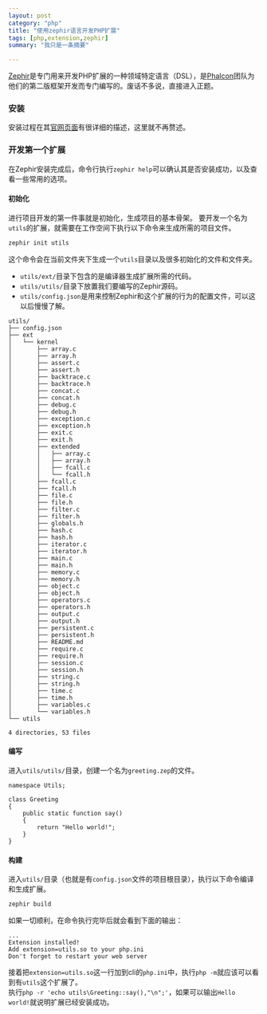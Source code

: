 ```yaml
---
layout: post
category: "php"
title: "使用zephir语言开发PHP扩展"
tags: [php,extension,zephir]
summary: "我只是一条摘要"

---
```


[Zephir](http://www.zephir-lang.com/install.html)是专门用来开发PHP扩展的一种领域特定语言（DSL），是[Phalcon](https://phalconphp.com/zh)团队为他们的第二版框架开发而专门编写的。废话不多说，直接进入正题。

### 安装
安装过程在其[官网页面](http://www.zephir-lang.com/install.html)有很详细的描述，这里就不再赘述。

### 开发第一个扩展
在Zephir安装完成后，命令行执行`zephir help`可以确认其是否安装成功，以及查看一些常用的选项。  

#### 初始化
进行项目开发的第一件事就是初始化，生成项目的基本骨架。
要开发一个名为`utils`的扩展，就需要在工作空间下执行以下命令来生成所需的项目文件。

```sh
zephir init utils
```

这个命令会在当前文件夹下生成一个`utils`目录以及很多初始化的文件和文件夹。

* `utils/ext/`目录下包含的是编译器生成扩展所需的代码。
* `utils/utils/`目录下放置我们要编写的Zephir源码。
* `utils/config.json`是用来控制Zephir和这个扩展的行为的配置文件，可以这以后慢慢了解。

```
utils/
├── config.json
├── ext
│   └── kernel
│       ├── array.c
│       ├── array.h
│       ├── assert.c
│       ├── assert.h
│       ├── backtrace.c
│       ├── backtrace.h
│       ├── concat.c
│       ├── concat.h
│       ├── debug.c
│       ├── debug.h
│       ├── exception.c
│       ├── exception.h
│       ├── exit.c
│       ├── exit.h
│       ├── extended
│       │   ├── array.c
│       │   ├── array.h
│       │   ├── fcall.c
│       │   └── fcall.h
│       ├── fcall.c
│       ├── fcall.h
│       ├── file.c
│       ├── file.h
│       ├── filter.c
│       ├── filter.h
│       ├── globals.h
│       ├── hash.c
│       ├── hash.h
│       ├── iterator.c
│       ├── iterator.h
│       ├── main.c
│       ├── main.h
│       ├── memory.c
│       ├── memory.h
│       ├── object.c
│       ├── object.h
│       ├── operators.c
│       ├── operators.h
│       ├── output.c
│       ├── output.h
│       ├── persistent.c
│       ├── persistent.h
│       ├── README.md
│       ├── require.c
│       ├── require.h
│       ├── session.c
│       ├── session.h
│       ├── string.c
│       ├── string.h
│       ├── time.c
│       ├── time.h
│       ├── variables.c
│       └── variables.h
└── utils

4 directories, 53 files
```

#### 编写
进入`utils/utils/`目录，创建一个名为`greeting.zep`的文件。

```
namespace Utils;

class Greeting
{
    public static function say()
    {
        return "Hello world!";
    }
}
```

#### 构建
进入`utils/`目录（也就是有`config.json`文件的项目根目录），执行以下命令编译和生成扩展。

```sh
zephir build
```

如果一切顺利，在命令执行完毕后就会看到下面的输出：

```
...
Extension installed!
Add extension=utils.so to your php.ini
Don't forget to restart your web server
```

接着把`extension=utils.so`这一行加到cli的`php.ini`中，执行`php -m`就应该可以看到有`utils`这个扩展了。  
执行`php -r 'echo utils\Greeting::say(),"\n";'`，如果可以输出`Hello world!`就说明扩展已经安装成功。
